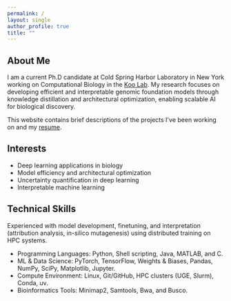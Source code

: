 ```yaml
---
permalink: /
layout: single
author_profile: true
title: ""
---
```

## About Me

I am a current Ph.D candidate at Cold Spring Harbor Laboratory in New York working on Computational Biology in the [Koo Lab](https://koolab.cshl.edu/). My research focuses on developing efficient and interpretable genomic foundation models through knowledge distillation and architectural optimization, enabling scalable AI for biological discovery.

This website contains brief descriptions of the projects I've been working on and my [resume](/assets/files/CV_2025.pdf). 


## Interests

- Deep learning applications in biology
- Model efficiency and architectural optimization
- Uncertainty quantification in deep learning
- Interpretable machine learning

## Technical Skills

Experienced with model development, finetuning, and interpretation (attribution analysis,
in-silico mutagenesis) using distributed training on HPC systems.
- Programming Languages: Python, Shell scripting, Java, MATLAB, and C.
- ML & Data Science: PyTorch, TensorFlow, Weights & Biases, Pandas, NumPy, SciPy,
Matplotlib, Jupyter.
- Compute Environment: Linux, Git/GitHub, HPC clusters (UGE, Slurm), Conda, uv.
- Bioinformatics Tools: Minimap2, Samtools, Bwa, and Busco.

